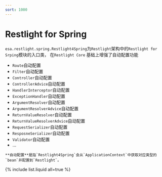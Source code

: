 ```yaml
---
sort: 1000
---
```


# Restlight for Spring

`esa.restlight.spring.Restlight4Spring`为`Restlight`架构中的`Restlight for Srping`模块的入口类， 在`Restlight Core` 基础上增强了自动配置功能

- `Route`自动配置
- `Filter`自动配置
- `Controller`自动配置
- `ControllerAdvice`自动配置
- `HandlerInterceptor`自动配置
- `ExceptionHandler`自动配置
- `ArgumentResolver`自动配置
- `ArgumentResolverAdvice`自动配置
- `ReturnValueResolver`自动配置
- `ReturnValueResolverAdvice`自动配置
- `RequestSerializer`自动配置
- `ResposneSerializer`自动配置
- `Validator`自动配置
- ...

```tip
**自动配置**是指`Restlight4Spring`会从`ApplicationContext`中获取对应类型的`bean`并配置到`Restlight`。
```

{% include list.liquid all=true %}
